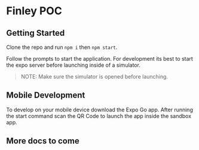 # Finley POC

## Getting Started
Clone the repo and run `npm i` then `npm start`.

Follow the prompts to start the application. For development its best to start the expo server before launching inside of a simulator.

> NOTE: Make sure the simulator is opened before launching.

## Mobile Development
To develop on your mobile device download the Expo Go app. After running the start command scan the QR Code to launch the app inside the sandbox app.

## More docs to come